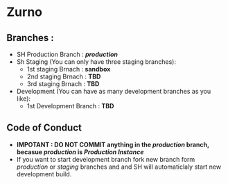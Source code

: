 # Zurno
 
## Branches :
- SH Production Branch  : **_production_**
- Sh Staging  (You can only have three staging branches):
   - 1st staging Brnach :  **sandbox**
   - 2nd staging Brnach :  **TBD**
   - 3rd staging Brnach :  **TBD**
- Development (You can have as many development branches as you like): 
   - 1st Development Branch : **TBD**
   
## Code of Conduct
- **IMPOTANT : DO NOT COMMIT anything in the _production_ branch, becasue _production_ is _Production Instance_**
- If you want to start development branch fork new branch form _production_ or _staging_ branches and and SH will automaticlaly start new development build. 
